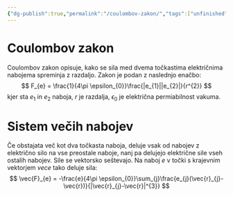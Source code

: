 ```yaml
---
{"dg-publish":true,"permalink":"/coulombov-zakon/","tags":["unfinished"]}
---
```


# Coulombov zakon
Coulombov zakon opisuje, kako se sila med dvema točkastima električnima nabojema spreminja z razdaljo. Zakon je podan z naslednjo enačbo:
$$
F_{e} = \frac{1}{4\pi \epsilon_{0}}\frac{|e_{1}||e_{2}|}{r^{2}}
$$
kjer sta $e_{1}$ in $e_{2}$ naboja, $r$ je razdalja, $\epsilon_{0}$ je električna permiabilnost  vakuma.
# Sistem večih nabojev
Če obstajata več kot dva točkasta naboja, deluje vsak od nabojev z električno silo na vse preostale naboje, nanj pa delujejo električne sile vseh ostalih nabojev. Sile se vektorsko seštevajo. Na naboj $e$ v točki s krajevnim vektorjem $vec{e}$ tako deluje sila:
$$
\vec{F}_{e} = -\frac{e}{4\pi \epsilon_{0}}\sum_{j}\frac{e_{j}(\vec{r}_{j}-\vec{r})}{|\vec{r}_{j}-\vec{r}|^{3}}
$$

[^1]: [Coulombov zakon](https://sl.wikipedia.org/wiki/Coulombov_zakon)
